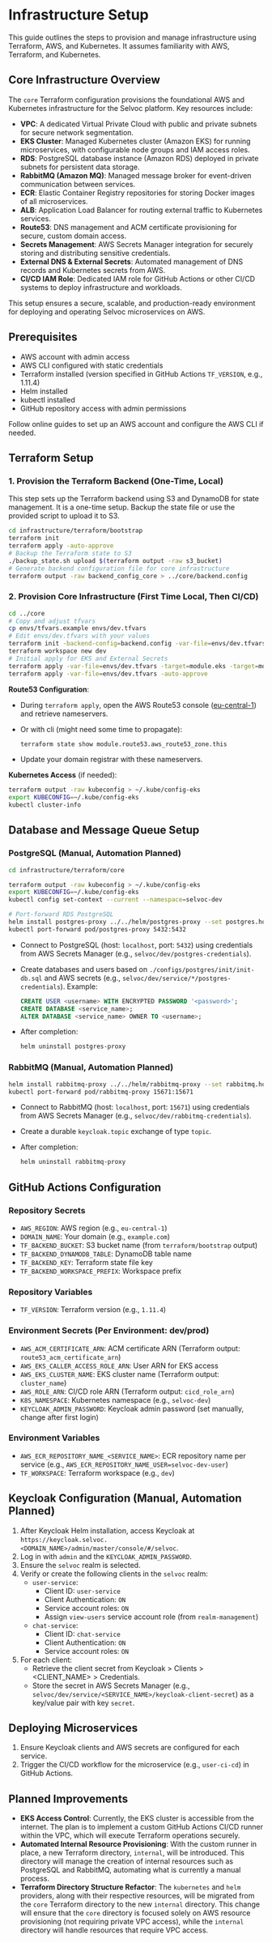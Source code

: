 # Infrastructure Setup

This guide outlines the steps to provision and manage infrastructure using
Terraform, AWS, and Kubernetes. It assumes familiarity with AWS, Terraform,
and Kubernetes.

## Core Infrastructure Overview

The `core` Terraform configuration provisions the foundational AWS and Kubernetes
infrastructure for the Selvoc platform. Key resources include:

- **VPC**: A dedicated Virtual Private Cloud with public and private subnets for
  secure network segmentation.
- **EKS Cluster**: Managed Kubernetes cluster (Amazon EKS) for running
  microservices, with configurable node groups and IAM access roles.
- **RDS**: PostgreSQL database instance (Amazon RDS) deployed in private subnets
  for persistent data storage.
- **RabbitMQ (Amazon MQ)**: Managed message broker for event-driven
  communication between services.
- **ECR**: Elastic Container Registry repositories for storing Docker images of
  all microservices.
- **ALB**: Application Load Balancer for routing external traffic to Kubernetes
  services.
- **Route53**: DNS management and ACM certificate provisioning for secure,
  custom domain access.
- **Secrets Management**: AWS Secrets Manager integration for securely storing
  and distributing sensitive credentials.
- **External DNS & External Secrets**: Automated management of DNS records and
  Kubernetes secrets from AWS.
- **CI/CD IAM Role**: Dedicated IAM role for GitHub Actions or other CI/CD
  systems to deploy infrastructure and workloads.

This setup ensures a secure, scalable, and production-ready environment for
deploying and operating Selvoc microservices on AWS.

## Prerequisites

- AWS account with admin access
- AWS CLI configured with static credentials
- Terraform installed (version specified in GitHub Actions `TF_VERSION`,
  e.g., 1.11.4)
- Helm installed
- kubectl installed
- GitHub repository access with admin permissions

Follow online guides to set up an AWS account and configure the AWS CLI if needed.

## Terraform Setup

### 1. Provision the Terraform Backend (One-Time, Local)

This step sets up the Terraform backend using S3 and DynamoDB for state
management. It is a one-time setup. Backup the state file or use the provided
script to upload it to S3.

```bash
cd infrastructure/terraform/bootstrap
terraform init
terraform apply -auto-approve
# Backup the Terraform state to S3
./backup_state.sh upload $(terraform output -raw s3_bucket)
# Generate backend configuration file for core infrastructure
terraform output -raw backend_config_core > ../core/backend.config
```

### 2. Provision Core Infrastructure (First Time Local, Then CI/CD)

```bash
cd ../core
# Copy and adjust tfvars
cp envs/tfvars.example envs/dev.tfvars
# Edit envs/dev.tfvars with your values
terraform init -backend-config=backend.config -var-file=envs/dev.tfvars
terraform workspace new dev
# Initial apply for EKS and External Secrets
terraform apply -var-file=envs/dev.tfvars -target=module.eks -target=module.external_secrets.helm_release.this
terraform apply -var-file=envs/dev.tfvars -auto-approve
```

**Route53 Configuration**:

- During `terraform apply`, open the AWS Route53 console
  ([eu-central-1](https://eu-central-1.console.aws.amazon.com/route53/v2/home))
  and retrieve nameservers.
- Or with cli (might need some time to propagate):

  ```bash
  terraform state show module.route53.aws_route53_zone.this
  ```

- Update your domain registrar with these nameservers.

**Kubernetes Access** (if needed):

```bash
terraform output -raw kubeconfig > ~/.kube/config-eks
export KUBECONFIG=~/.kube/config-eks
kubectl cluster-info
```

## Database and Message Queue Setup

### PostgreSQL (Manual, Automation Planned)

```bash
cd infrastructure/terraform/core

terraform output -raw kubeconfig > ~/.kube/config-eks
export KUBECONFIG=~/.kube/config-eks
kubectl config set-context --current --namespace=selvoc-dev

# Port-forward RDS PostgreSQL
helm install postgres-proxy ../../helm/postgres-proxy --set postgres.host=$(terraform output -raw rds_hostname)
kubectl port-forward pod/postgres-proxy 5432:5432
```

- Connect to PostgreSQL (host: `localhost`, port: `5432`) using credentials
  from AWS Secrets Manager (e.g., `selvoc/dev/postgres-credentials`).
- Create databases and users based on `./configs/postgres/init/init-db.sql`
  and AWS secrets (e.g., `selvoc/dev/service/*/postgres-credentials`).
  Example:

  ```sql
  CREATE USER <username> WITH ENCRYPTED PASSWORD '<password>';
  CREATE DATABASE <service_name>;
  ALTER DATABASE <service_name> OWNER TO <username>;
  ```

- After completion:

  ```bash
  helm uninstall postgres-proxy
  ```

### RabbitMQ (Manual, Automation Planned)

```bash
helm install rabbitmq-proxy ../../helm/rabbitmq-proxy --set rabbitmq.host=$(terraform output -raw mq_hostname)
kubectl port-forward pod/rabbitmq-proxy 15671:15671
```

- Connect to RabbitMQ (host: `localhost`, port: `15671`) using credentials
  from AWS Secrets Manager (e.g., `selvoc/dev/rabbitmq-credentials`).
- Create a durable `keycloak.topic` exchange of type `topic`.
- After completion:

  ```bash
  helm uninstall rabbitmq-proxy
  ```

## GitHub Actions Configuration

### Repository Secrets

- `AWS_REGION`: AWS region (e.g., `eu-central-1`)
- `DOMAIN_NAME`: Your domain (e.g., `example.com`)
- `TF_BACKEND_BUCKET`: S3 bucket name (from `terraform/bootstrap` output)
- `TF_BACKEND_DYNAMODB_TABLE`: DynamoDB table name
- `TF_BACKEND_KEY`: Terraform state file key
- `TF_BACKEND_WORKSPACE_PREFIX`: Workspace prefix

### Repository Variables

- `TF_VERSION`: Terraform version (e.g., `1.11.4`)

### Environment Secrets (Per Environment: dev/prod)

- `AWS_ACM_CERTIFICATE_ARN`: ACM certificate ARN (Terraform output:
  `route53_acm_certificate_arn`)
- `AWS_EKS_CALLER_ACCESS_ROLE_ARN`: User ARN for EKS access
- `AWS_EKS_CLUSTER_NAME`: EKS cluster name (Terraform output: `cluster_name`)
- `AWS_ROLE_ARN`: CI/CD role ARN (Terraform output: `cicd_role_arn`)
- `K8S_NAMESPACE`: Kubernetes namespace (e.g., `selvoc-dev`)
- `KEYCLOAK_ADMIN_PASSWORD`: Keycloak admin password (set manually, change after first login)

### Environment Variables

- `AWS_ECR_REPOSITORY_NAME_<SERVICE_NAME>`: ECR repository name per service
  (e.g., `AWS_ECR_REPOSITORY_NAME_USER=selvoc-dev-user`)
- `TF_WORKSPACE`: Terraform workspace (e.g., `dev`)

## Keycloak Configuration (Manual, Automation Planned)

1. After Keycloak Helm installation, access Keycloak at
   `https://keycloak.selvoc.<DOMAIN_NAME>/admin/master/console/#/selvoc`.
2. Log in with `admin` and the `KEYCLOAK_ADMIN_PASSWORD`.
3. Ensure the `selvoc` realm is selected.
4. Verify or create the following clients in the `selvoc` realm:
   - `user-service`:
     - Client ID: `user-service`
     - Client Authentication: `ON`
     - Service account roles: `ON`
     - Assign `view-users` service account role (from `realm-management`)
   - `chat-service`:
     - Client ID: `chat-service`
     - Client Authentication: `ON`
     - Service account roles: `ON`
5. For each client:
   - Retrieve the client secret from Keycloak > Clients > <CLIENT_NAME> > Credentials.
   - Store the secret in AWS Secrets Manager (e.g.,
     `selvoc/dev/service/<SERVICE_NAME>/keycloak-client-secret`) as a key/value
     pair with key `secret`.

## Deploying Microservices

1. Ensure Keycloak clients and AWS secrets are configured for each service.
2. Trigger the CI/CD workflow for the microservice (e.g., `user-ci-cd`) in
   GitHub Actions.

## Planned Improvements

- **EKS Access Control**: Currently, the EKS cluster is accessible from the
  internet. The plan is to implement a custom GitHub Actions CI/CD runner
  within the VPC, which will execute Terraform operations securely.
- **Automated Internal Resource Provisioning**: With the custom runner in
  place, a new Terraform directory, `internal`, will be introduced. This
  directory will manage the creation of internal resources such as PostgreSQL
  and RabbitMQ, automating what is currently a manual process.
- **Terraform Directory Structure Refactor**: The `kubernetes` and `helm`
  providers, along with their respective resources, will be migrated from the
  `core` Terraform directory to the new `internal` directory. This change will
  ensure that the `core` directory is focused solely on AWS resource
  provisioning (not requiring private VPC access), while the `internal`
  directory will handle resources that require VPC access.
